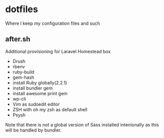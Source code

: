 # dotfiles
Where I keep my configuration files and such

## after.sh
Additional provisioning for Laravel Homestead box
- Drush
- rbenv
- ruby-build
- gem-hash
- install Ruby globally(2.2.1)
- install bundler gem
- install awesome print gem
- wp-cli
- Vim as sudoedit editor
- ZSH with oh my zsh as default shell
- Psysh

Note that there is not a global version of Sass installed intenionally as this will be handled by bundler.
